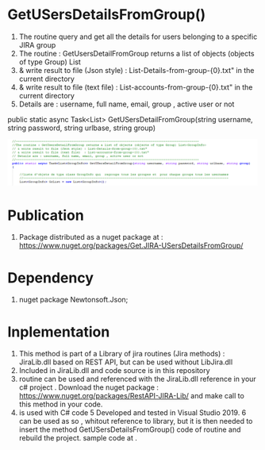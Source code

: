 # GetUSersDetailsFromGroup()

1. The routine query and get all the details for users belonging to a specific JIRA group
1. The routine : GetUsersDetailFromGroup returns a list of objects (objects of type Group) List<GroupInfo>
2. & write result to file (Json style) : List-Details-from-group-{0}.txt" in the current directory
3. & write result to file (text file)  : List-accounts-from-group-{0}.txt" in the current directory
4. Details are : username, full name, email, group , active user or not
   
  public static async Task<List<GroupInfo>> GetUSersDetailFromGroup(string username, string password, string urlbase, string group)
  
   ![alt text](https://github.com/guihen01/Get.JIRA-USersDetailsFromGroup/blob/main/Capture1.PNG "Logo Title Text 1")
  
# Publication

1. Package distributed as a nuget package at : https://www.nuget.org/packages/Get.JIRA-USersDetailsFromGroup/

# Dependency

1. nuget package Newtonsoft.Json;

# Inplementation

1. This method is part of a Library of jira routines (Jira methods) : JiraLib.dll based on REST API, but can be used without LibJira.dll
2. Included in JiraLib.dll and code source is in this repository
3. routine can be used and referenced with the JiraLib.dll reference in your c# project . Download the nuget package : https://www.nuget.org/packages/RestAPI-JIRA-Lib/
and make  call to this method in your code.
4. is used with C# code 
5  Developed and tested in Visual Studio 2019.
6 can be used as so , whitout reference to library, but it is then needed to insert the method GetUSersDetailsFromGroup()
code of routine and rebuild the project. sample code at 
.
